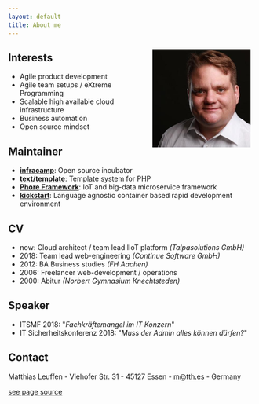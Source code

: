 ```yaml
---
layout: default
title: About me
---
```



<img src="assets/matthias.jpg" style="width:200px; float:right;margin: 10px">



## Interests

- Agile product development
- Agile team setups / eXtreme Programming
- Scalable high available cloud infrastructure
- Business automation
- Open source mindset

## Maintainer

- **[infracamp](https://infracamp.org)**: Open source incubator
- **[text/template](https://packagist.org/packages/text/template)**: Template system for PHP
- **[Phore Framework](https://github.com/phore)**:  IoT and big-data microservice framework
- **[kickstart](https://github.com/infracamp/kickstart)**: Language agnostic container based rapid development environment

## CV

- now: Cloud architect / team lead IIoT platform *(Talpasolutions GmbH)*
- 2018: Team lead web-engineering *(Continue Software GmbH)*
- 2012: BA Business studies *(FH Aachen)*
- 2006: Freelancer web-development / operations
- 2000: Abitur *(Norbert Gymnasium Knechtsteden)*

## Speaker

- ITSMF 2018: "*Fachkräftemangel im IT Konzern*"
- IT Sicherheitskonferenz 2018: "*Muss der Admin alles können dürfen?*"

## Contact

Matthias Leuffen - Viehofer Str. 31 - 45127 Essen - m@tth.es - Germany

[see page source](https://github.com/dermatthes/leuffen.de)
